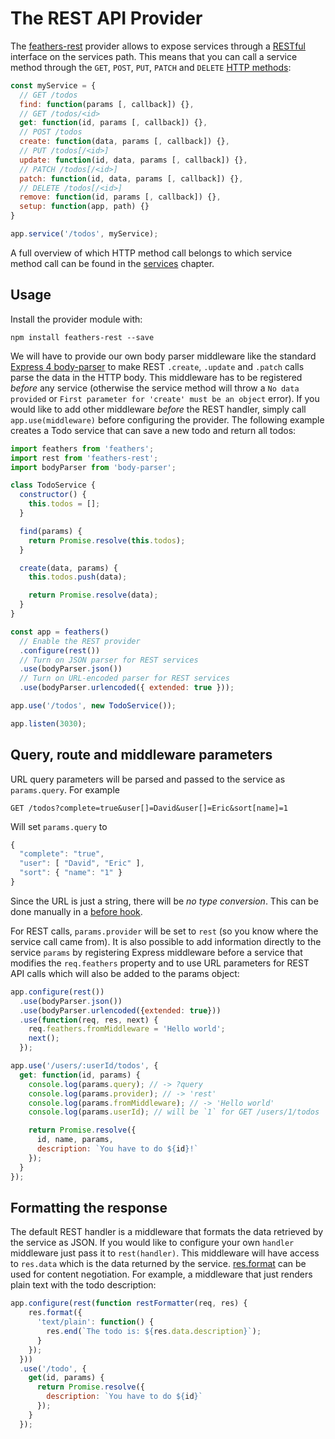 # The REST API Provider

The [feathers-rest](https://github.com/feathersjs/feathers-rest) provider allows to expose services through a [RESTful](https://en.wikipedia.org/wiki/Representational_state_transfer) interface on the services path. This means that you can call a service method through the `GET`, `POST`, `PUT`, `PATCH` and `DELETE` [HTTP methods](https://en.wikipedia.org/wiki/Hypertext_Transfer_Protocol):

```js
const myService = {
  // GET /todos
  find: function(params [, callback]) {},
  // GET /todos/<id>
  get: function(id, params [, callback]) {},
  // POST /todos
  create: function(data, params [, callback]) {},
  // PUT /todos[/<id>]
  update: function(id, data, params [, callback]) {},
  // PATCH /todos[/<id>]
  patch: function(id, data, params [, callback]) {},
  // DELETE /todos[/<id>]
  remove: function(id, params [, callback]) {},
  setup: function(app, path) {}
}

app.service('/todos', myService);
```

A full overview of which HTTP method call belongs to which service method call can be found in the [services](services.md) chapter.

## Usage

Install the provider module with:

```
npm install feathers-rest --save
```

We will have to provide our own body parser middleware like the standard [Express 4 body-parser](https://github.com/expressjs/body-parser) to make REST `.create`, `.update` and `.patch` calls parse the data in the HTTP body. This middleware has to be registered *before* any service (otherwise the service method will throw a `No data provided` or `First parameter for 'create' must be an object` error). If you would like to add other middleware *before* the REST handler, simply call `app.use(middleware)` before configuring the provider. The following example creates a Todo service that can save a new todo and return all todos:

```js
import feathers from 'feathers';
import rest from 'feathers-rest';
import bodyParser from 'body-parser';

class TodoService {
  constructor() {
    this.todos = [];
  }

  find(params) {
    return Promise.resolve(this.todos);
  }

  create(data, params) {
    this.todos.push(data);

    return Promise.resolve(data);
  }
}

const app = feathers()
  // Enable the REST provider
  .configure(rest())
  // Turn on JSON parser for REST services
  .use(bodyParser.json())
  // Turn on URL-encoded parser for REST services
  .use(bodyParser.urlencoded({ extended: true }));

app.use('/todos', new TodoService());

app.listen(3030);
```

## Query, route and middleware parameters

URL query parameters will be parsed and passed to the service as `params.query`. For example

```
GET /todos?complete=true&user[]=David&user[]=Eric&sort[name]=1
```

Will set `params.query` to

```js
{
  "complete": "true",
  "user": [ "David", "Eric" ],
  "sort": { "name": "1" }
}
```

Since the URL is just a string, there will be *no type conversion*. This can be done manually in a [before hook](hooks.md).

For REST calls, `params.provider` will be set to `rest` (so you know where the service call came from). It is also possible to add information directly to the service `params` by registering Express middleware before a service that modifies the `req.feathers` property and to use URL parameters for REST API calls which will also be added to the params object:

```js
app.configure(rest())
  .use(bodyParser.json())
  .use(bodyParser.urlencoded({extended: true}))
  .use(function(req, res, next) {
    req.feathers.fromMiddleware = 'Hello world';
    next();
  });

app.use('/users/:userId/todos', {
  get: function(id, params) {
    console.log(params.query); // -> ?query
    console.log(params.provider); // -> 'rest'
    console.log(params.fromMiddleware); // -> 'Hello world'
    console.log(params.userId); // will be `1` for GET /users/1/todos

    return Promise.resolve({
      id, name, params,
      description: `You have to do ${id}!`
    });
  }
});
```

## Formatting the response

The default REST handler is a middleware that formats the data retrieved by the service as JSON. If you would like to configure your own `handler` middleware just pass it to `rest(handler)`. This middleware will have access to `res.data` which is the data returned by the service. [res.format](http://expressjs.com/en/4x/api.html#res.format) can be used for content negotiation. For example, a middleware that just renders plain text with the todo description:

```js
app.configure(rest(function restFormatter(req, res) {
    res.format({
      'text/plain': function() {
        res.end(`The todo is: ${res.data.description}`);
      }
    });
  }))
  .use('/todo', {
    get(id, params) {
      return Promise.resolve({
        description: `You have to do ${id}`
      });
    }
  });
```
